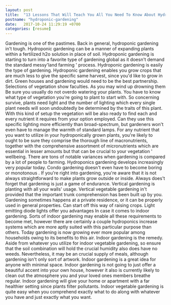 ```yaml
---
layout: post
title:  "13 Lessons That Will Teach You All You Need To Know About Hydroponic Gardening"
postname: "hydroponic-gardening"
date:   2017-10-24 11:29:19 +0700
categories: [resume]
---
```

Gardening is one of the pastimes. Back in general, hydroponic gardening in't tough. Hydroponic gardening can be a manner of expanding plants within a fertilized h2o solution in place of soil. Hydroponic gardening is starting to turn into a favorite type of gardening global as it doesn't demand the standard messy'land farming ' process. Hydroponic gardening is easily the type of gardening. Hydroponic gardening enables you grow crops that are much less to give the specific same harvest, since you'd like to grow in dirt. Green houses and gardening would need to be the best partnership. Selections of vegetation show faculties. As you may wind up drowning them Be sure you usually do not overdo watering your plants. You have to know what type of vegetation you're going to plant to start with. So concerning survive, plants need light and the number of lighting which every single plant needs will soon undoubtedly be determined by the traits of this plant. With this kind of setup the vegetation will be also ready to find each and every nutrient it requires from your option employed. Can they use this specific lighting more efficiently than broad-spectrum, but gardeners won't even have to manage the warmth of standard lamps. For any nutrient that you want to utilize in your hydroponically grown plants, you're likely to ought to be sure they comprise the thorough line of macronutrients, together with the comprehensive assortment of micronutrients which are essential in lesser amounts but that can be crucial to your vegetation ' wellbeing. There are tons of notable variances when gardening is compared by a lot of people to farming. Hydroponics gardening develops increasingly very popular today. Condo gardening doesn't even have to become boring or monotonous . If you're right into gardening, you're aware that it is not always straightforward to make plants grow outside or inside. Always does't forget that gardening is just a game of endurance. Vertical gardening is planting with all your walls' usage. Vertical vegetable gardening in't provided that the important trunk comprehension has been built up by you. Gardening sometimes happens at a private residence, or it can be properly used in general properties. Can start off this way of raising crops. Light emitting diode lights offer you advantages In case it comes to indoor gardening. Sorts of indoor gardening may enable all these requirements to become met, however there are certainly a couple hydroponics increase systems which are more aptly suited with this particular purpose than others. Today gardening is now growing ever more popular among households owing to its benefits to this air. Indoor gardening is the remedy. Aside from whatever you utilize for indoor vegetable gardening, so ensure that the soil combination will hold the crucial humidity also does have no weeds. Nevertheless, it may be an crucial supply of meals, although gardening isn't only sort of artwork. Indoor gardening is a great idea for anyone with minimal space. Indoor gardening is not going to just offer a beautiful accent into your own house, however it also is currently likely to clean out the atmosphere you and your loved ones members breathe regular. Indoor gardening will give your home or apartment with a far healthier setting since plants filter pollutants. Indoor vegetable gardening is quite easy when you comprehend exactly what to do along with whatever you have and just exactly what you want.

